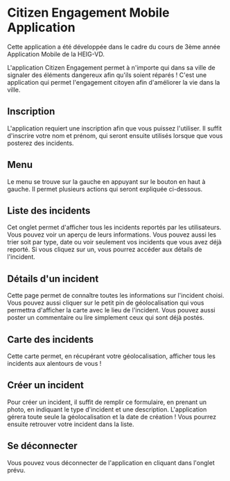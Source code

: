 # Citizen Engagement Mobile Application

Cette application a été développée dans le cadre du cours de 3ème année Application Mobile de la HEIG-VD.

L'application Citizen Engagement permet à n'importe qui dans sa ville de signaler des éléments dangereux afin qu'ils soient réparés ! C'est une application qui permet l'engagement citoyen afin d'améliorer la vie dans la ville.

## Inscription

L'application requiert une inscription afin que vous puissez l'utiliser. Il suffit d'inscrire votre nom et prénom, qui seront ensuite utilisés lorsque que vous posterez des incidents.

## Menu
Le menu se trouve sur la gauche en appuyant sur le bouton en haut à gauche. Il permet plusieurs actions qui seront expliquée ci-dessous.

## Liste des incidents

Cet onglet permet d'afficher tous les incidents reportés par les utilisateurs. Vous pouvez voir un aperçu de leurs informations. Vous pouvez aussi les trier soit par type, date ou voir seulement vos incidents que vous avez déjà reporté. Si vous cliquez sur un, vous pourrez accéder aux détails de l'incident.

## Détails d'un incident

Cette page permet de connaître toutes les informations sur l'incident choisi. Vous pouvez aussi cliquer sur le petit pin de géolocalisation qui vous permettra d'afficher la carte avec le lieu de l'incident. Vous pouvez aussi poster un commentaire ou lire simplement ceux qui sont déjà postés.

## Carte des incidents

Cette carte permet, en récupérant votre géolocalisation, afficher tous les incidents aux alentours de vous !

## Créer un incident

Pour créer un incident, il suffit de remplir ce formulaire, en prenant un photo, en indiquant le type d'incident et une description. L'application gérera toute seule la géolocalisation et la date de création ! Vous pourrez ensuite retrouver votre incident dans la liste.

## Se déconnecter

Vous pouvez vous déconnecter de l'application en cliquant dans l'onglet prévu.

